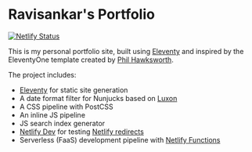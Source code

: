 # Ravisankar's Portfolio

[![Netlify Status](https://api.netlify.com/api/v1/badges/056b4a67-70e6-4af4-9be5-dee151b8e906/deploy-status)](https://app.netlify.com/sites/eleventyone/deploys)

This is my personal portfolio site, built using [Eleventy](https://11ty.io) and inspired by the EleventyOne template created by [Phil Hawksworth](https://twitter.com/philhawksworth).

The project includes:

- [Eleventy](https://11ty.io) for static site generation
- A date format filter for Nunjucks based on [Luxon](https://moment.github.io/luxon)
- A CSS pipeline with PostCSS
- An inline JS pipeline
- JS search index generator
- [Netlify Dev](https://www.netlify.com/products/dev) for testing [Netlify redirects](https://netlify.com/docs/redirects/)
- Serverless (FaaS) development pipeline with [Netlify Functions](https://www.netlify.com/products/functions)

